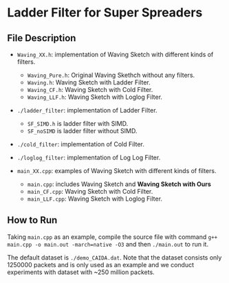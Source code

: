 # Ladder Filter for Super Spreaders

## File Description

- `Waving_XX.h`: implementation of Waving Sketch with different kinds of filters.
    * `Waving_Pure.h`: Original Waving Skethch without any filters.
    * `Waving.h`: Waving Sketch with Ladder Filter.
    * `Waving_CF.h`: Waving Sketch with Cold Filter.
    * `Waving_LLF.h`: Waving Sketch with Loglog Filter.
- `./ladder_filter`: implementation of Ladder Filter.
    * `SF_SIMD.h` is ladder filter with SIMD.
    * `SF_noSIMD` is ladder filter without SIMD.

- `./cold_filter`: implementation of Cold Filter.

- `./loglog_filter`: implementation of Log Log Filter.

- `main_XX.cpp`: examples of Waving Sketch with different kinds of filters.
    - `main.cpp`: includes Waving Sketch and **Waving Sketch with Ours**
    - `main_CF.cpp`: Waving Sketch with Cold Filter.
    - `main_LLF.cpp`: Waving Sketch with Loglog Filter.

## How to Run

Taking `main.cpp` as an example, compile the source file with command
`g++ main.cpp -o main.out -march=native -O3` and then `./main.out` to run it.

The default dataset is `./demo_CAIDA.dat`. Note that the dataset consists only 1250000 packets and is only used as an example and we conduct experiments with dataset with ~250 million packets.